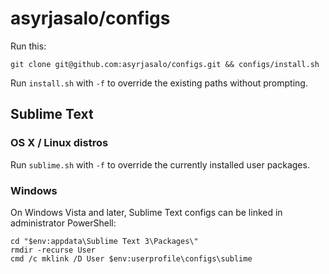 # asyrjasalo/configs

Run this:

    git clone git@github.com:asyrjasalo/configs.git && configs/install.sh

Run `install.sh` with `-f` to override the existing paths without prompting.


## Sublime Text

### OS X / Linux distros

Run `sublime.sh` with `-f` to override the currently installed user packages.


### Windows

On Windows Vista and later, Sublime Text configs can be linked in administrator PowerShell:

```
cd "$env:appdata\Sublime Text 3\Packages\"
rmdir -recurse User
cmd /c mklink /D User $env:userprofile\configs\sublime
```
